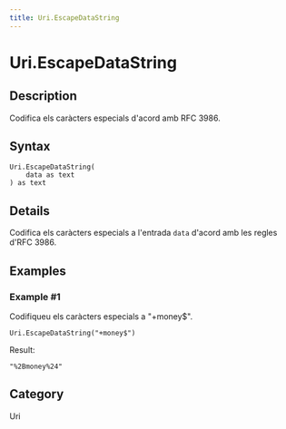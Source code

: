 ```yaml
---
title: Uri.EscapeDataString
---
```


# Uri.EscapeDataString


## Description

Codifica els caràcters especials d&#39;acord amb RFC 3986.


## Syntax

```powerquery
Uri.EscapeDataString(
    data as text
) as text
```


## Details

Codifica els caràcters especials a l'entrada <code>data</code> d'acord amb les regles d'RFC 3986.


## Examples

### Example #1 
Codifiqueu els caràcters especials a &#34;+money$&#34;.
```powerquery
Uri.EscapeDataString("+money$")
```

Result: 
```powerquery
"%2Bmoney%24"
```




## Category
Uri
